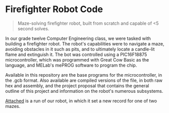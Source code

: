 # Firefighter Robot Code

> Maze-solving firefighter robot, built from scratch and capable of <5 second solves.

In our grade twelve Computer Engineering class, we were tasked with building a firefighter robot. The robot's capabilities were to navigate a maze, avoiding obstacles in it such as pits, and to ultimately locate a candle-lit flame and extinguish it. The bot was controlled using a PIC16F18875 microcontroller, which was programmed with Great Cow Basic as the language, and MELab's mePROG software to program the chip.

Available in this repository are the base programs for the microcontroller, in the .gcb format. Also available are compiled versions of the file, in both raw hex and assembly, and the project proposal that contains the general outline of this project and information on the robot's numerous subsystems.

[Attached](https://www.youtube.com/watch?v=__ndANnyCtA) is a run of our robot, in which it set a new record for one of two mazes. 

